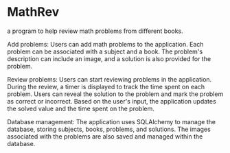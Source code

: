 # MathRev
a program to help review math problems from different books.


Add problems: Users can add math problems to the application. Each problem can be associated with a subject and a book. The problem's description can include an image, and a solution is also provided for the problem.

Review problems: Users can start reviewing problems in the application. During the review, a timer is displayed to track the time spent on each problem. Users can reveal the solution to the problem and mark the problem as correct or incorrect. Based on the user's input, the application updates the solved value and the time spent on the problem.

Database management: The application uses SQLAlchemy to manage the database, storing subjects, books, problems, and solutions. The images associated with the problems are also saved and managed within the database.

